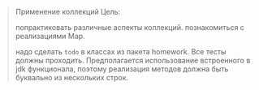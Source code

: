 >Применение коллекций
>Цель:
>
>попрактиковать различные аспекты коллекций.
>познакомиться с реализациями Map.
>
>надо сделать `todo` в классах из пакета homework.
>Все тесты должны проходить.
>Предполагается использование встроенного в jdk функционала, поэтому реализация методов должна быть буквально из нескольких строк.
